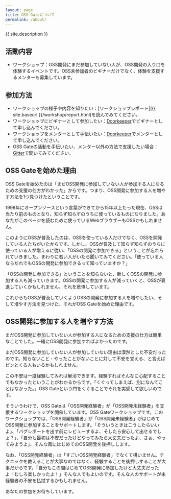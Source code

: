 ```yaml
---
layout: page
title: OSS Gateについて
permalink: /about/
---
```


{{ site.description }}


## 活動内容

- ワークショップ：OSS開発にまだ参加していない人が、OSS開発の入り口を体験するイベントです。OSS未参加者のビギナーだけでなく、体験を支援するメンターも募集しています。


## 参加方法

- ワークショップの様子や内容を知りたい：[ワークショップレポート]({{ site.baseurl }}/workshop/report.html)を読んでみてください。
- ワークショップにビギナーとして参加したい：[Doorkeeper](https://oss-gate.doorkeeper.jp/)でビギナーとして申し込んでください。
- ワークショップをメンターとして手伝いたい：[Doorkeeper](https://oss-gate.doorkeeper.jp/)でメンターとして申し込んでください。
- OSS Gateの活動を手伝いたい、メンター以外の方法で支援したい場合：[Gitter](https://gitter.im/oss-gate/general?source=orgpage)で聞いてみてください。


## OSS Gateを始めた理由

OSS Gateを始めたのは「まだOSS開発に参加していない人が参加する人になるための支援の仕方がわかった」からです。つまり、OSS開発に参加する人を増やす方法を1つ見つけたということです。

1998年にオープンソースという言葉ができてから15年以上たった現在、OSSは当たり前のものとなり、知らず知らずのうちに使っているものになりました。あなたがこのページを読むために使っているWebブラウザーもOSSかもしれません。

このようにOSSが普及したのは、OSSを使っている人だけでなく、OSSを開発している人たちがいたからです。しかし、OSSが普及して知らず知らずのうちに使っている人が増えるに従い、「OSSの開発に参加できる」ということが忘れられていきました。まわりに若い人がいたら聞いてみてください。「使っている人ならだれでもOSSの開発に参加できるって知っていますか？」

「OSSの開発に参加できる」ということを知らないと、新しくOSSの開発に参加する人も減っていきます。OSSの開発に参加する人が減っていくと、OSSが衰退していくかもしれません。それを危惧しています。

これからもOSSが普及していくようOSSの開発に参加する人を増やしたい、そして増やす方法を見つけた、それがOSS Gateを始めた理由です。


## OSS開発に参加する人を増やす方法

まだOSS開発に参加していない人が参加する人になるための支援の仕方は簡単なことでした。一緒にOSS開発に参加すればよかったのです。

まだOSS開発に参加していない人が参加していない理由は漠然とした不安だったのです。知らないこと・やったことがないことに対して不安を覚える、と言えばピンとくる人もいるかもしれません。

この不安は一度経験してみれば解消できます。経験すればそんなに心配することでもなかったということがわかるからです。「くぐってしまえば、別になんてことはなかった。」OSS Gateという門をくぐることでそれを実感して欲しいのです。

そういうわけで、OSS Gateは「OSS開発経験者」が「OSS開発未経験者」を支援するワークショップを開催しています。OSS Gateワークショップです。このワークショップでは、「OSS開発経験者」が「OSS開発未経験者」がはじめてOSS開発に参加することをサポートします。「そういうときはこうしたらいいよ」、「バグレポートを出す前にレビューするよ、そしたら安心して出せるでしょ？」、「自分も最初は不安だったけどやってみたら大丈夫だったよ、さぁ、やってみようよ」、そんな風にはじめてのOSS開発を後押しします。

なお、「OSS開発経験者」は「すごいOSS開発経験者」でなくて構いません。テクニックを教えることが大事なのではなく、経験することを後押しすることが大事だからです。「自分もこの間はじめてOSS開発に参加したけど大丈夫だったよ！むしろ楽しかったよ！」そんな人でもよいのです。そんな人のサポートが未経験者の不安を払拭するかもしれません。

あなたの参加をお待ちしています。

